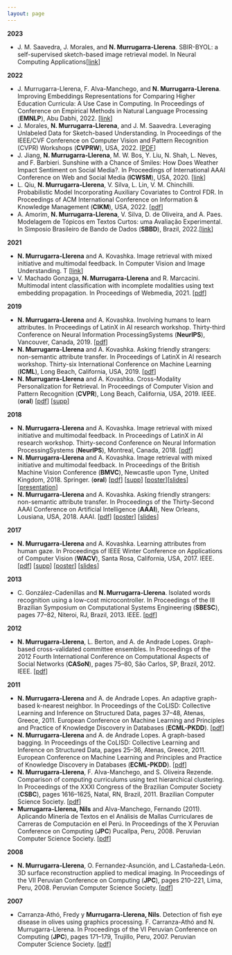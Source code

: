 ```yaml
---
layout: page
---
```


**2023**
* J. M. Saavedra, J. Morales, and **N. Murrugarra-Llerena**. SBIR-BYOL: a self-supervised sketch-based image retrieval model. In Neural Computing Applications[[link](https://link.springer.com/article/10.1007/s00521-022-07978-9)]

**2022**
* J. Murrugarra-Llerena, F. Alva-Manchego, and **N. Murrugarra-Llerena**. Improving Embeddings Representations for Comparing Higher Education Curricula: A Use Case in Computing. In Proceedings of Conference on Empirical Methods in Natural Language Processing (**EMNLP**), Abu Dabhi, 2022. [[link](https://aclanthology.org/2022.emnlp-main.776/)]
* J. Morales, **N. Murrugarra-Llerena**, and J. M. Saavedra. Leveraging Unlabeled Data for Sketch-based Understanding. In Proceedings of the IEEE/CVF Conference on Computer Vision and Pattern Recognition (CVPR) Workshops (**CVPRW**), USA, 2022. [[PDF](https://openaccess.thecvf.com/content/CVPR2022W/SketchDL/papers/Morales_Leveraging_Unlabeled_Data_for_Sketch-Based_Understanding_CVPRW_2022_paper.pdf)]
* J. Jiang, **N. Murrugarra-Llerena**, M. W. Bos, Y. Liu, N. Shah, L. Neves, and F. Barbieri. Sunshine with a Chance of Smiles: How Does Weather Impact Sentiment on Social Media?. In Proceedings of International AAAI Conference on Web and Social Media (**ICWSM**), USA, 2020. [[link](https://ojs.aaai.org/index.php/ICWSM/article/view/19301)]
* L. Qiu, **N. Murrugarra-Llerena**, V. Silva, L. Lin, V. M. Chinchilli. Probabilistic Model Incorporating Auxiliary Covariates to Control FDR. In Proceedings of ACM International Conference on Information & Knowledge Management (**CIKM**), USA, 2022. [[pdf](https://github.com/nineil/nineil.github.io/blob/master/files/pubs/cikm_2022.pdf)]
* A. Amorim, **N. Murrugarra-Llerena**, V. Silva, D. de Oliveira, and A. Paes. Modelagem de Tópicos em Textos Curtos: uma Avaliação Experimental. In Simposio Brasileiro de Bando de Dados (**SBBD**), Brazil, 2022.[[link](https://sol.sbc.org.br/index.php/sbbd/article/view/21811)]

**2021**
* **N. Murrugarra-Llerena** and A. Kovashka. Image retrieval with mixed initiative and multimodal feedback. In Computer Vision and Image Understanding. T [[link](https://www.sciencedirect.com/science/article/pii/S1077314221000485?via%3Dihub)]
* V. Machado Gonzaga, **N. Murrugarra-Llerena** and R. Marcacini. Multimodal intent classification with incomplete modalities using text embedding propagation. In Proceedings of Webmedia, 2021. [[pdf](https://github.com/nineil/nineil.github.io/blob/master/files/pubs/webmedia_2021.pdf)]

**2019**
* **N. Murrugarra-Llerena** and A. Kovashka. Involving humans to learn attributes. In Proceedings of LatinX in AI research workshop. Thirty-third Conference on Neural Information ProcessingSystems (**NeurIPS**), Vancouver, Canada, 2019. [[pdf](https://nineil.github.io/files/pubs/latinXinAI_NeurIPS_2019.pdf)]
* **N. Murrugarra-Llerena** and A. Kovashka. Asking friendly strangers: non-semantic attribute transfer. In Proceedings of LatinX in AI research workshop. Thirty-six International Conference on Machine Learning (**ICML**), Long Beach, California, USA, 2019. [[pdf](https://nineil.github.io/files/pubs/latinXinAI_ICML_2019.pdf)]
* **N. Murrugarra-Llerena** and A. Kovashka. Cross-Modality Personalization for Retrieval. In Proceedings of Computer Vision and Pattern Recognition (**CVPR**), Long Beach, California, USA, 2019. IEEE. (**oral**) [[pdf](https://nineil.github.io/files/pubs/cvpr_2019.pdf)] [[supp](https://nineil.github.io/files/pubs/cvpr_2019_supp.pdf)]


**2018**
* **N. Murrugarra-Llerena** and A. Kovashka. Image retrieval with mixed initiative and multimodal feedback. In Proceedings of LatinX in AI research workshop. Thirty-second Conference on Neural Information ProcessingSystems (**NeurIPS**), Montreal, Canada, 2018. [[pdf](https://nineil.github.io/files/pubs/latinXinAI_nips_2018.pdf)]
* **N. Murrugarra-Llerena** and A. Kovashka. Image retrieval with mixed initiative and multimodal feedback. In Proceedings of the British Machine Vision Conference (**BMVC**), Newcastle upon Tyne, United Kingdom, 2018. Springer. (**oral**) [[pdf](https://nineil.github.io/files/pubs/bmvc_2018.pdf)] [[supp](https://nineil.github.io/files/pubs/bmvc_2018_supp.zip)] [[poster](https://nineil.github.io/files/pubs/bmvc_2018_poster.pdf)][[slides](https://nineil.github.io/files/pubs/bmvc_2018_slides.pdf)] [[presentation](https://youtu.be/xRtWd6lK18Q?t=3611)]
* **N. Murrugarra-Llerena** and A. Kovashka. Asking friendly strangers: non-semantic attribute transfer. In Proceedings of the Thirty-Second AAAI Conference on Artificial Intelligence (**AAAI**), New Orleans, Lousiana, USA, 2018. AAAI. [[pdf](https://nineil.github.io/files/pubs/aaai_2018.pdf)] [[poster](https://nineil.github.io/files/pubs/aaai_2018_poster.pdf)] [[slides](https://nineil.github.io/files/pubs/aaai_2018_slides.pdf)]

**2017**
* **N. Murrugarra-Llerena** and A. Kovashka. Learning attributes from human gaze. In Proceedings of IEEE Winter Conference on Applications of Computer Vision (**WACV**), Santa Rosa, California, USA, 2017. IEEE. [[pdf](https://nineil.github.io/files/pubs/wacv_2017.pdf)] [[supp](https://nineil.github.io/files/pubs/wacv_2017_supp.pdf)] [[poster](https://nineil.github.io/files/pubs/wacv_2017_poster.pdf)] [[slides](https://nineil.github.io/files/pubs/wacv_2017_slides.pdf)]

**2013**
* C. González-Cadenillas and **N. Murrugarra-Llerena**. Isolated words recognition using a low-cost microcontroller. In Proceedings of the III Brazilian Symposium on Computational Systems Engineering (**SBESC**), pages 77–82, Niteroi, RJ, Brazil, 2013. IEEE. [[pdf](https://nineil.github.io/files/pubs/sbesc_2013.pdf)]

**2012**
* **N. Murrugarra-Llerena**, L. Berton, and A. de Andrade Lopes. Graph-based cross-validated committee ensembles. In Proceedings of the 2012 Fourth International Conference on Computational Aspects of Social Networks (**CASoN**), pages 75–80, São Carlos, SP, Brazil, 2012. IEEE. [[pdf](https://nineil.github.io/files/pubs/cason_2012.pdf)]

**2011**
* **N. Murrugarra-Llerena** and A. de Andrade Lopes. An adaptive graph-based k-nearest neighbor. In Proceedings of the CoLISD: Collective Learning and Inference on Structured Data, pages 37–48, Atenas, Greece, 2011. European Conference on Machine Learning and Principles and Practice of Knowledge Discovery in Databases (**ECML-PKDD**). [[pdf](https://nineil.github.io/files/pubs/colisd_ecml_boost_2011.pdf)]
* **N. Murrugarra-Llerena** and A. de Andrade Lopes. A graph-based bagging. In Proceedings of the CoLISD: Collective Learning and Inference on Structured Data, pages 25–36, Atenas, Greece, 2011. European Conference on Machine Learning and Principles and Practice of Knowledge Discovery in Databases (**ECML-PKDD**). [[pdf](https://nineil.github.io/files/pubs/colisd_ecml_bag_2011.pdf)]
* **N. Murrugarra-Llerena**, F. Alva-Manchego, and S. Oliveira Rezende. Comparison of computing curriculums using text hierarchical clustering. In Proceedings of the XXXI Congress of the Brazilian Computer Society (**CSBC**), pages 1616–1625, Natal, RN, Brazil, 2011. Brazilian Computer Science Society. [[pdf](https://nineil.github.io/files/pubs/wei_2011.pdf)]
* **Murrugarra-Llerena, Nils** and Alva-Manchego, Fernando (2011). Aplicando Minería de Textos en el Análisis de Mallas Curriculares de Carreras de Computación en el Perú. In Proceedings of the X Peruvian Conference on Computing (**JPC**) Pucallpa, Peru, 2008. Peruvian Computer Science Society. [[pdf](https://nineil.github.io/files/pubs/jpc_2011.pdf)]

**2008**
* **N. Murrugarra-Llerena**, O. Fernandez-Asunción, and L.Castañeda-León. 3D surface reconstruction applied to medical imaging. In Proceedings of the VII Peruvian Conference on Computing (**JPC**), pages 210–221, Lima, Peru, 2008. Peruvian Computer Science Society. [[pdf](https://nineil.github.io/files/pubs/jpc_2008.pdf)]

**2007**
* Carranza-Athó, Fredy y **Murrugarra-Llerena, Nils**. Detection of fish eye disease in olives using graphics processing. F. Carranza-Athó and N. Murrugarra-Llerena. In Proceedings of the VI Peruvian Conference on Computing (**JPC**), pages 171–179, Trujillo, Peru, 2007. Peruvian Computer Science Society. [[pdf](https://nineil.github.io/files/pubs/jpc_2007.pdf)]
